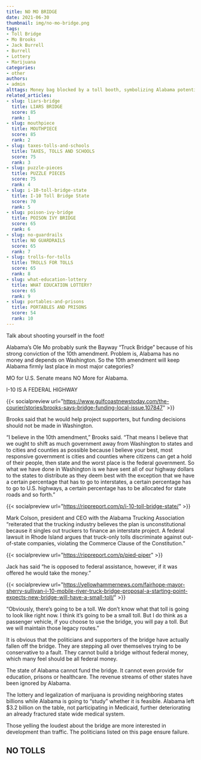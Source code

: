 ```yaml
---
title: NO MO BRIDGE
date: 2021-06-30
thumbnail: img/no-mo-bridge.png
tags:
- Toll Bridge
- Mo Brooks
- Jack Burrell
- Burrell
- Lottery
- Marijuana
categories:
- other
authors:
- admin
alttags: Money bag blocked by a toll booth, symbolizing Alabama potentially losing federal funding for infrastructure projects
related_articles:
- slug: liars-bridge
  title: LIARS BRIDGE
  score: 85
  rank: 1
- slug: mouthpiece
  title: MOUTHPIECE
  score: 85
  rank: 2
- slug: taxes-tolls-and-schools
  title: TAXES, TOLLS AND SCHOOLS
  score: 75
  rank: 3
- slug: puzzle-pieces
  title: PUZZLE PIECES
  score: 75
  rank: 4
- slug: i-10-toll-bridge-state
  title: I-10 Toll Bridge State
  score: 70
  rank: 5
- slug: poison-ivy-bridge
  title: POISON IVY BRIDGE
  score: 65
  rank: 6
- slug: no-guardrails
  title: NO GUARDRAILS
  score: 65
  rank: 7
- slug: trolls-for-tolls
  title: TROLLS FOR TOLLS
  score: 65
  rank: 8
- slug: what-education-lottery
  title: WHAT EDUCATION LOTTERY?
  score: 65
  rank: 9
- slug: portables-and-prisons
  title: PORTABLES AND PRISONS
  score: 54
  rank: 10
---
```

Talk about shooting yourself in the foot!

Alabama’s Ole Mo probably sunk the Bayway “Truck Bridge” because of his strong conviction of the 10th amendment. Problem is, Alabama has no money and depends on Washington. So the 10th amendment will keep Alabama firmly last place in most major categories?

MO for U.S. Senate means NO More for Alabama.

I-10 IS A FEDERAL HIGHWAY

{{< socialpreview url="https://www.gulfcoastnewstoday.com/the-courier/stories/brooks-says-bridge-funding-local-issue,107847" >}}

Brooks said that he would help project supporters, but funding decisions should not be made in Washington.

“I believe in the 10th amendment,” Brooks said. “That means I believe that we ought to shift as much government away from Washington to states and to cities and counties as possible because I believe your best, most responsive government is cities and counties where citizens can get a hold of their people, then state and the worst place is the federal government. So what we have done in Washington is we have sent all of our highway dollars to the states to distribute as they deem best with the exception that we have a certain percentage that has to go to interstates, a certain percentage has to go to U.S. highways, a certain percentage has to be allocated for state roads and so forth.”

{{< socialpreview url="https://rippreport.com/p/i-10-toll-bridge-state/" >}}

Mark Colson, president and CEO with the Alabama Trucking Association “reiterated that the trucking industry believes the plan is unconstitutional because it singles out truckers to finance an interstate project. A federal lawsuit in Rhode Island argues that truck-only tolls discriminate against out-of-state companies, violating the Commerce Clause of the Constitution.”

{{< socialpreview url="https://rippreport.com/p/pied-piper" >}}

Jack has said “he is opposed to federal assistance, however, if it was offered he would take the money.”

{{< socialpreview url="https://yellowhammernews.com/fairhope-mayor-sherry-sullivan-i-10-mobile-river-truck-bridge-proposal-a-starting-point-expects-new-bridge-will-have-a-small-toll/" >}}

“Obviously, there’s going to be a toll. We don’t know what that toll is going to look like right now. I think it’s going to be a small toll. But I do think as a passenger vehicle, if you choose to use the bridge, you will pay a toll. But we will maintain those legacy routes.”

It is obvious that the politicians and supporters of the bridge have actually fallen off the bridge. They are stepping all over themselves trying to be conservative to a fault. They cannot build a bridge without federal money, which many feel should be all federal money.

The state of Alabama cannot fund the bridge. It cannot even provide for education, prisons or healthcare. The revenue streams of other states have been ignored by Alabama.

The lottery and legalization of marijuana is providing neighboring states billions while Alabama is going to “study” whether it is feasible. Alabama left $3.2 billion on the table, not participating in Medicaid, further deteriorating an already fractured state wide medical system.

Those yelling the loudest about the bridge are more interested in development than traffic. The politicians listed on this page ensure failure.

## NO TOLLS
